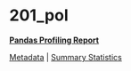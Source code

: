 # 201_pol

[**Pandas Profiling Report**](https://epistasislab.github.io/penn-ml-benchmarks/profile/201_pol.html)

[Metadata](metadata.yaml) | [Summary Statistics](summary_stats.tsv)

